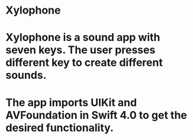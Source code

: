 # Xylophone

# Xylophone is a sound app with seven keys. The user presses different key to create different sounds.

# The app imports UIKit and AVFoundation in Swift 4.0 to get the desired functionality.



